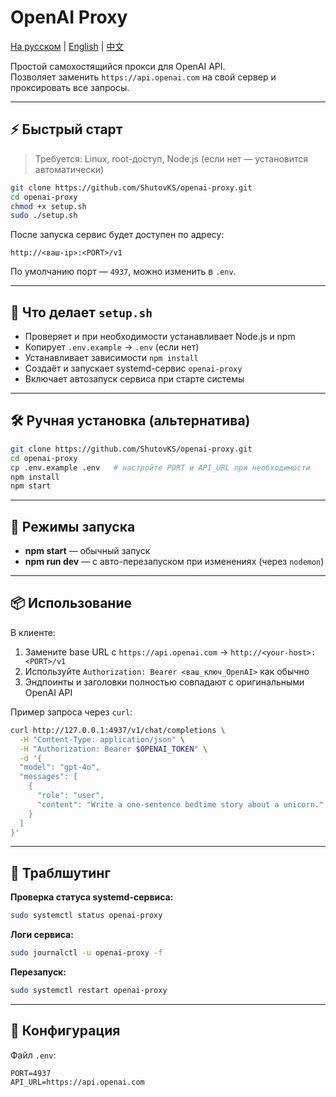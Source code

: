 # OpenAI Proxy

[На русском](./README.md) | [English](./README.en.md) | [中文](./README.zh.md)

Простой самохостящийся прокси для OpenAI API.  
Позволяет заменить `https://api.openai.com` на свой сервер и проксировать все запросы.

---

## ⚡ Быстрый старт

> Требуется: Linux, root-доступ, Node.js (если нет — установится автоматически)

```bash
git clone https://github.com/ShutovKS/openai-proxy.git
cd openai-proxy
chmod +x setup.sh
sudo ./setup.sh
````

После запуска сервис будет доступен по адресу:

```
http://<ваш-ip>:<PORT>/v1
```

По умолчанию порт — `4937`, можно изменить в `.env`.

---

## 🧰 Что делает `setup.sh`

* Проверяет и при необходимости устанавливает Node.js и npm
* Копирует `.env.example` → `.env` (если нет)
* Устанавливает зависимости `npm install`
* Создаёт и запускает systemd-сервис `openai-proxy`
* Включает автозапуск сервиса при старте системы

---

## 🛠 Ручная установка (альтернатива)

```bash
git clone https://github.com/ShutovKS/openai-proxy.git
cd openai-proxy
cp .env.example .env   # настройте PORT и API_URL при необходимости
npm install
npm start
```

---

## 🚀 Режимы запуска

* **npm start** — обычный запуск
* **npm run dev** — с авто-перезапуском при изменениях (через `nodemon`)

---

## 📦 Использование

В клиенте:

1. Замените base URL с `https://api.openai.com` → `http://<your-host>:<PORT>/v1`
2. Используйте `Authorization: Bearer <ваш_ключ_OpenAI>` как обычно
3. Эндпоинты и заголовки полностью совпадают с оригинальными OpenAI API

Пример запроса через `curl`:

```bash
curl http://127.0.0.1:4937/v1/chat/completions \
  -H "Content-Type: application/json" \
  -H "Authorization: Bearer $OPENAI_TOKEN" \
  -d '{
  "model": "gpt-4o",
  "messages": [
    {
      "role": "user",
      "content": "Write a one-sentence bedtime story about a unicorn."
    }
  ]
}'
```

---

## 🧯 Траблшутинг

**Проверка статуса systemd-сервиса:**

```bash
sudo systemctl status openai-proxy
```

**Логи сервиса:**

```bash
sudo journalctl -u openai-proxy -f
```

**Перезапуск:**

```bash
sudo systemctl restart openai-proxy
```

---

## 📁 Конфигурация

Файл `.env`:

```dotenv
PORT=4937
API_URL=https://api.openai.com
```